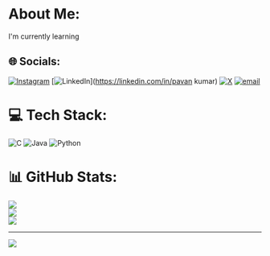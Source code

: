 # About Me:
I'm currently learning <br>


## 🌐 Socials:
[![Instagram](https://img.shields.io/badge/Instagram-%23E4405F.svg?logo=Instagram&logoColor=white)](https://instagram.com/__pavanshetty06) [![LinkedIn](https://img.shields.io/badge/LinkedIn-%230077B5.svg?logo=linkedin&logoColor=white)](https://linkedin.com/in/pavan kumar) [![X](https://img.shields.io/badge/X-black.svg?logo=X&logoColor=white)](https://x.com/@Pavanshetty1010) [![email](https://img.shields.io/badge/Email-D14836?logo=gmail&logoColor=white)](mailto:pavankumar66170@gmail.com) 

# 💻 Tech Stack:
![C](https://img.shields.io/badge/c-%2300599C.svg?style=flat&logo=c&logoColor=white) ![Java](https://img.shields.io/badge/java-%23ED8B00.svg?style=flat&logo=openjdk&logoColor=white) ![Python](https://img.shields.io/badge/python-3670A0?style=flat&logo=python&logoColor=ffdd54)
# 📊 GitHub Stats:
![](https://github-readme-stats.vercel.app/api?username=pavankumar66170&theme=shadow_green&hide_border=false&include_all_commits=true&count_private=true)<br/>
![](https://github-readme-streak-stats.herokuapp.com/?user=pavankumar66170&theme=shadow_green&hide_border=false)<br/>
![](https://github-readme-stats.vercel.app/api/top-langs/?username=pavankumar66170&theme=shadow_green&hide_border=false&include_all_commits=true&count_private=true&layout=compact)

---
[![](https://visitcount.itsvg.in/api?id=pavankumar66170&icon=0&color=0)](https://visitcount.itsvg.in)

<!-- Proudly created with GPRM ( https://gprm.itsvg.in ) -->

